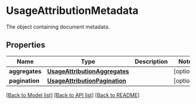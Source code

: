 # UsageAttributionMetadata

The object containing document metadata.

## Properties
Name | Type | Description | Notes
------------ | ------------- | ------------- | -------------
**aggregates** | [**UsageAttributionAggregates**](UsageAttributionAggregates.md) |  | [optional] 
**pagination** | [**UsageAttributionPagination**](UsageAttributionPagination.md) |  | [optional] 

[[Back to Model list]](README.md#documentation-for-models) [[Back to API list]](README.md#documentation-for-api-endpoints) [[Back to README]](README.md)


